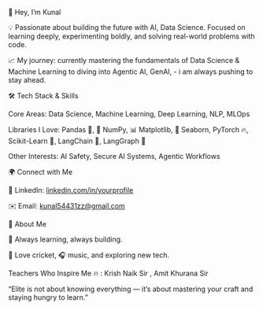 👋 Hey, I’m Kunal 

💡 Passionate about building the future with AI, Data Science.
Focused on learning deeply, experimenting boldly, and solving real-world problems with code.

📈 My journey: currently mastering the fundamentals of Data Science & Machine Learning to diving into Agentic AI, GenAI, - i am always pushing to stay ahead.

🛠️ Tech Stack & Skills

Core Areas: Data Science, Machine Learning, Deep Learning, NLP, MLOps

Libraries I Love: Pandas 🐼, 🔢 NumPy, 📊 Matplotlib, 🌊 Seaborn, PyTorch 🔥, Scikit-Learn 🤖, LangChain 🔗, LangGraph 🧠

Other Interests: AI Safety, Secure AI Systems, Agentic Workflows

🌍 Connect with Me

🔗 LinkedIn: [linkedin.com/in/yourprofile](https://www.linkedin.com/in/kunal~saini/)

✉️ Email: kunal54431zz@gmail.com

🙋 About Me

🎯 Always learning, always building.

🏏 Love cricket, 🎧 music, and exploring new tech.

Teachers Who Inspire Me 🔥 :
Krish Naik Sir , Amit Khurana Sir

“Elite is not about knowing everything — it’s about mastering your craft and staying hungry to learn.”
